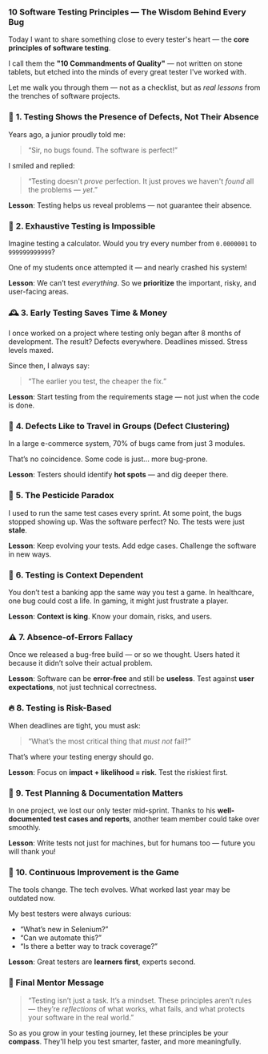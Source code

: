 ### 10 Software Testing Principles — The Wisdom Behind Every Bug

Today I want to share something close to every tester's heart — the **core principles of software testing**.

I call them the **"10 Commandments of Quality"** — not written on stone tablets, but etched into the minds of every great tester I've worked with.

Let me walk you through them — not as a checklist, but as *real lessons* from the trenches of software projects.

### 🧪 **1. Testing Shows the Presence of Defects, Not Their Absence**

Years ago, a junior proudly told me:

> “Sir, no bugs found. The software is perfect!”

I smiled and replied:

> “Testing doesn't *prove* perfection. It just proves we haven't *found* all the problems — *yet*.”

**Lesson**: Testing helps us reveal problems — not guarantee their absence.

### 🔁 **2. Exhaustive Testing is Impossible**

Imagine testing a calculator.
Would you try every number from `0.0000001` to `999999999999`?

One of my students once attempted it — and nearly crashed his system!

**Lesson**: We can’t test *everything*. So we **prioritize** the important, risky, and user-facing areas.

### 🕰️ **3. Early Testing Saves Time & Money**

I once worked on a project where testing only began after 8 months of development.
The result? Defects everywhere. Deadlines missed. Stress levels maxed.

Since then, I always say:

> “The earlier you test, the cheaper the fix.”

**Lesson**: Start testing from the requirements stage — not just when the code is done.

### 🎯 **4. Defects Like to Travel in Groups (Defect Clustering)**

In a large e-commerce system, 70% of bugs came from just 3 modules.

That’s no coincidence. Some code is just… more bug-prone.

**Lesson**: Testers should identify **hot spots** — and dig deeper there.

### 🐛 **5. The Pesticide Paradox**

I used to run the same test cases every sprint.
At some point, the bugs stopped showing up. Was the software perfect? No. The tests were just **stale**.

**Lesson**: Keep evolving your tests. Add edge cases. Challenge the software in new ways.

### 🧭 **6. Testing is Context Dependent**

You don’t test a banking app the same way you test a game.
In healthcare, one bug could cost a life. In gaming, it might just frustrate a player.

**Lesson**: **Context is king**. Know your domain, risks, and users.

### ⚠️ **7. Absence-of-Errors Fallacy**

Once we released a bug-free build — or so we thought.
Users hated it because it didn’t solve their actual problem.

**Lesson**: Software can be **error-free** and still be **useless**. Test against **user expectations**, not just technical correctness.

### 🔥 **8. Testing is Risk-Based**

When deadlines are tight, you must ask:

> “What’s the most critical thing that *must not* fail?”

That’s where your testing energy should go.

**Lesson**: Focus on **impact + likelihood = risk**. Test the riskiest first.


### 📑 **9. Test Planning & Documentation Matters**

In one project, we lost our only tester mid-sprint.
Thanks to his **well-documented test cases and reports**, another team member could take over smoothly.

**Lesson**: Write tests not just for machines, but for humans too — future you will thank you!


### 🔄 **10. Continuous Improvement is the Game**

The tools change. The tech evolves. What worked last year may be outdated now.

My best testers were always curious:

* “What’s new in Selenium?”
* “Can we automate this?”
* “Is there a better way to track coverage?”

**Lesson**: Great testers are **learners first**, experts second.


### 🧠 Final Mentor Message

> “Testing isn’t just a task. It’s a mindset.
> These principles aren’t rules — they’re *reflections* of what works, what fails, and what protects your software in the real world.”

So as you grow in your testing journey, let these principles be your **compass**.
They'll help you test smarter, faster, and more meaningfully.

 
